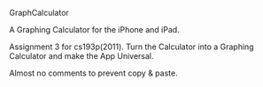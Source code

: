 GraphCalculator 

A Graphing Calculator for the iPhone and iPad.

Assignment 3 for cs193p(2011).
Turn the Calculator into a Graphing Calculator and make the App Universal.

Almost no comments to prevent copy & paste.
